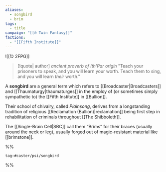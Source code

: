 ```yaml
---
aliases:
  - songbird
  - brim
tags:
  - title
campaign: "[[⍟ Twin Fantasy]]"
factions:
  - "[[Fifth Institute]]"
---
```

![[⎋ 2FPG]]

>[!quote| author] *ancient proverb of Ith'Par origin*
> "Teach your prisoners to speak, and you will learn your worth. Teach them to sing, and you will learn *their* worth."

A **songbird** are a general term which refers to [[Broadcaster|Broadcasters]] and [[Thaumaturgy|thaumaturges]] in the employ of (or sometimes simply sympathetic to) the [[Fifth Institute]] in [[Bullion]].

Their school of chivalry, called *Plainsong*, derives from a longstanding tradition of religious [[Reclamation (Bullion)|reclamation]] being first step in rehabilitation of criminals throughout [[The Shibboleth]].

The [[Single-Brain Cell|SBC]] call them “Brims” for their braces (usually around the neck or leg), usually forged out of magic-resistant material like [[brimstone]].


%%
```query
tag:#caster/psi/songbird
```
%%


